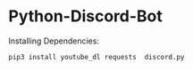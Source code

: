 # Python-Discord-Bot

Installing Dependencies:
```bash
pip3 install youtube_dl requests  discord.py
```
